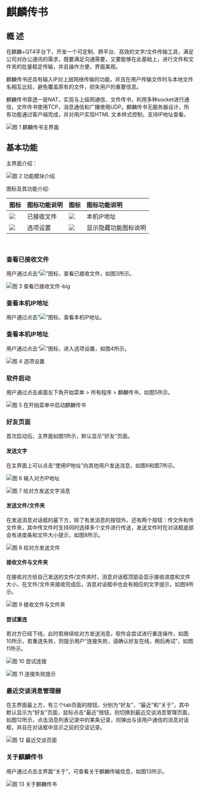# 麒麟传书
## 概 述
在麒麟+QT4平台下，开发一个可定制、跨平台、高效的文字/文件传输工具，满足公司对办公通讯的需求，既要满足沟通需要，又要能够在此基础上，进行文件和文件夹的批量稳定传输，并且操作方便，界面美观。

麒麟传书还具有输入IP对上层网络传输的功能，并且在用户传输文件时与本地文件名相互比较，避免覆盖原有的文件，损失用户的重要信息。

麒麟传书穿透一层NAT，实现与上级网通信、文件传书，利用多种socket进行通信，文件传书使用TCP，消息通信和广播使用UDP。麒麟传书无服务器设计，所有功能通过客户端完成，并对用户实现HTML 文本样式控制，支持IP地址查看。

![图 1 麒麟传书主界面](image/1.png)
<br>

## 基本功能
主界面介绍：

![图 2 功能模块介绍](image/2.png)

图标及其功能介绍:

|图标	|图标功能说明	|图标	|图标功能说明
| :------------ | :------------ | :------------ | :------------ |
|![](image/icon1.png)|	已接收文件|![](image/icon3.png)|		本机IP地址
|![](image/icon2.png)|	选项设置|![](image/icon4.png)|	显示隐藏功能图标说明

<br>

### 查看已接收文件
用户通过点击“![](image/icon1.png)”图标，查看已接收文件，如图3所示。

![图 3 查看已接收文件-big](image/3.png)

### 查看本机IP地址
用户通过点击“![](image/icon3.png)”图标，查看本机IP地址。

### 查看本机IP地址
用户通过点击“![](image/icon2.png)”图标，进入选项设置，如图4所示。

![图 4 选项设置](image/4.png)

### 软件启动
用户通过点击桌面左下角开始菜单 > 所有程序 > 麒麟传书，如图5所示。

![图 5 在开始菜单中启动麒麟传书](image/5.png)

### 好友页面
首次启动后，主界面如图1所示，默认显示“好友”页面。

#### 发送文字
在主界面上可以点击“使用IP地址”向其他用户发送消息，如图6和图7所示。

![图 6 输入对方IP地址](image/6.png)

![图 7 给对方发送文字消息](image/7.png)

#### 发送文件/文件夹
在发送消息对话框的最下方，除了有发消息的按钮外，还有两个按钮：传文件和传文件夹，其中传文件时支持同时选择多个文件进行传送，发送文件时在对话框底部会有进度条和文件大小提示，如图8所示。

![图 8 给对方发送文件](image/8.png)

#### 接收文件与文件夹
在接收对方给自己发送的文件/文件夹时，消息对话框顶部会显示接收进度和文件大小，在文件/文件夹接收完成后，消息对话框中也会有相应的文字提示，如图9所示。

![图 9 接收文件与文件夹](image/9.png)

#### 尝试重连
若对方已经下线，此时若继续给对方发送消息，软件会尝试进行重连操作，如图10所示，若重连失败，则提示用户“连接失败，请确认好友在线，稍后再试”，如图11所示。

![图 10 尝试连接](image/10.png)

![图 11 连接失败提示](image/11.png)

### 最近交谈消息管理器
在主界面最上方，有三个tab页面的按钮，分别为“好友”、“最近”和“关于”，其中默认显示为“好友”页面，鼠标点击“最近”按钮，则切换到最近交谈消息管理页面，如图12所示，点击消息列表记录中的某条记录，则弹出与该用户通信的消息对话框，并且在对话框中显示之前的交谈记录。

![图 12 最近交谈页面](image/12.png)

### 关于麒麟传书
用户通过点击主界面“关于”，可查看关于麒麟传输信息，如图13所示。

![图 13 关于麒麟传书](image/13.png)
